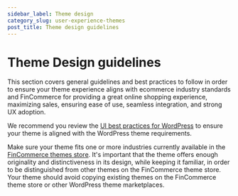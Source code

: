 ```yaml
---
sidebar_label: Theme design
category_slug: user-experience-themes
post_title: Theme design guidelines
---
```


# Theme Design guidelines

This section covers general guidelines and best practices to follow in order to ensure your theme experience aligns with ecommerce industry standards and FinCommerce for providing a great online shopping experience, maximizing sales, ensuring ease of use, seamless integration, and strong UX adoption.

We recommend you review the [UI best practices for WordPress](https://developer.wordpress.org/themes/advanced-topics/ui-best-practices/) to ensure your theme is aligned with the WordPress theme requirements.

Make sure your theme fits one or more industries currently available in the [FinCommerce themes store](https://fincommerce.com/product-category/themes). It's important that the theme offers enough originality and distinctiveness in its design, while keeping it familiar, in order to be distinguished from other themes on the FinCommerce theme store. Your theme should avoid copying existing themes on the FinCommerce theme store or other WordPress theme marketplaces.
